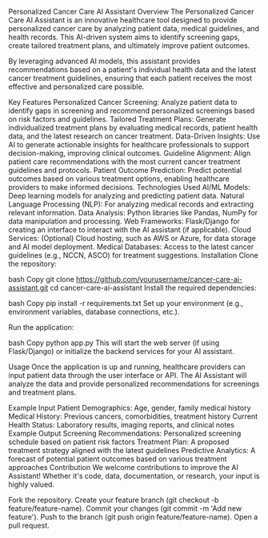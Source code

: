 Personalized Cancer Care AI Assistant
Overview
The Personalized Cancer Care AI Assistant is an innovative healthcare tool designed to provide personalized cancer care by analyzing patient data, medical guidelines, and health records. This AI-driven system aims to identify screening gaps, create tailored treatment plans, and ultimately improve patient outcomes.

By leveraging advanced AI models, this assistant provides recommendations based on a patient's individual health data and the latest cancer treatment guidelines, ensuring that each patient receives the most effective and personalized care possible.

Key Features
Personalized Cancer Screening: Analyze patient data to identify gaps in screening and recommend personalized screenings based on risk factors and guidelines.
Tailored Treatment Plans: Generate individualized treatment plans by evaluating medical records, patient health data, and the latest research on cancer treatment.
Data-Driven Insights: Use AI to generate actionable insights for healthcare professionals to support decision-making, improving clinical outcomes.
Guideline Alignment: Align patient care recommendations with the most current cancer treatment guidelines and protocols.
Patient Outcome Prediction: Predict potential outcomes based on various treatment options, enabling healthcare providers to make informed decisions.
Technologies Used
AI/ML Models: Deep learning models for analyzing and predicting patient data.
Natural Language Processing (NLP): For analyzing medical records and extracting relevant information.
Data Analysis: Python libraries like Pandas, NumPy for data manipulation and processing.
Web Frameworks: Flask/Django for creating an interface to interact with the AI assistant (if applicable).
Cloud Services: (Optional) Cloud hosting, such as AWS or Azure, for data storage and AI model deployment.
Medical Databases: Access to the latest cancer guidelines (e.g., NCCN, ASCO) for treatment suggestions.
Installation
Clone the repository:

bash
Copy
git clone https://github.com/yourusername/cancer-care-ai-assistant.git
cd cancer-care-ai-assistant
Install the required dependencies:

bash
Copy
pip install -r requirements.txt
Set up your environment (e.g., environment variables, database connections, etc.).

Run the application:

bash
Copy
python app.py
This will start the web server (if using Flask/Django) or initialize the backend services for your AI assistant.

Usage
Once the application is up and running, healthcare providers can input patient data through the user interface or API. The AI Assistant will analyze the data and provide personalized recommendations for screenings and treatment plans.

Example Input
Patient Demographics: Age, gender, family medical history
Medical History: Previous cancers, comorbidities, treatment history
Current Health Status: Laboratory results, imaging reports, and clinical notes
Example Output
Screening Recommendations: Personalized screening schedule based on patient risk factors
Treatment Plan: A proposed treatment strategy aligned with the latest guidelines
Predictive Analytics: A forecast of potential patient outcomes based on various treatment approaches
Contribution
We welcome contributions to improve the AI Assistant! Whether it's code, data, documentation, or research, your input is highly valued.

Fork the repository.
Create your feature branch (git checkout -b feature/feature-name).
Commit your changes (git commit -m 'Add new feature').
Push to the branch (git push origin feature/feature-name).
Open a pull request.